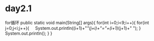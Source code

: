 # day2.1
for循环
public static void main(String[] args){
  for(int i=0;i<9;i++){
    for(int j=0;j<i;j++){
      System.out.println((i+1)+"*"(j+i)+"="+(i+1)*(j+1)+"  ");
    }
      System.out.println();
  }
}
